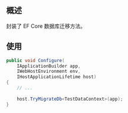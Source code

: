 ## 概述
封装了 EF Core 数据库迁移方法。

## 使用
```cs
public void Configure(
    IApplicationBuilder app,
    IWebHostEnvironment env,
    IHostApplicationLifetime host)
{
    // ...
    
    host.TryMigrateDb<TestDataContext>(app);
}
```
